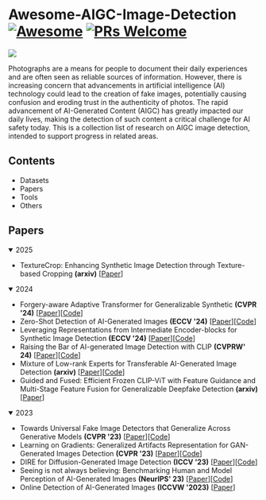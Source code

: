 # Awesome-AIGC-Image-Detection [![Awesome](https://cdn.rawgit.com/sindresorhus/awesome/d7305f38d29fed78fa85652e3a63e154dd8e8829/media/badge.svg)](https://github.com/sindresorhus/awesome) [![PRs Welcome](https://img.shields.io/badge/PRs-welcome-brightgreen.svg?style=flat-square)](http://makeapullrequest.com)  
![](1739449670179.jpg)

Photographs are a means for people to document their daily experiences and are often seen as reliable sources of information. However, there is increasing concern that advancements in artificial intelligence (AI) technology could lead to the creation of fake images, potentially causing confusion and eroding trust in the authenticity of photos. The rapid advancement of AI-Generated Content (AIGC) has greatly impacted our daily lives, making the detection of such content a critical challenge for AI safety today. This is a collection list of research on AIGC image detection, intended to support progress in related areas.  

## Contents
- Datasets
- Papers
- Tools
- Others

## Papers
<details open>
  <summary>2025</summary>

  - TextureCrop: Enhancing Synthetic Image Detection through Texture-based Cropping **(arxiv)** [[Paper](https://arxiv.org/pdf/2407.15500)]
</details>

<details open>
  <summary>2024</summary>
  
  - Forgery-aware Adaptive Transformer for Generalizable Synthetic **(CVPR '24)** [[Paper](https://openaccess.thecvf.com/content/CVPR2024/papers/Liu_Forgery-aware_Adaptive_Transformer_for_Generalizable_Synthetic_Image_Detection_CVPR_2024_paper.pdf)][[Code](https://github.com/Michel-liu/FatFormer?tab=readme-ov-file)]
  - Zero-Shot Detection of AI-Generated Images **(ECCV '24)** [[Paper](https://www.ecva.net/papers/eccv_2024/papers_ECCV/papers/02665.pdf)][[Code](https://github.com/grip-unina/ZED/)]
  - Leveraging Representations from Intermediate Encoder-blocks for Synthetic Image Detection **(ECCV '24)** [[Paper](https://arxiv.org/pdf/2402.19091)][[Code](https://github.com/mever-team/rine/tree/main?tab=readme-ov-file)]
  - Raising the Bar of AI-generated Image Detection with CLIP **(CVPRW' 24)** [[Paper](https://openaccess.thecvf.com/content/CVPR2024W/WMF/papers/Cozzolino_Raising_the_Bar_of_AI-generated_Image_Detection_with_CLIP_CVPRW_2024_paper.pdf)][[Code](https://github.com/grip-unina/ClipBased-SyntheticImageDetection/)]
  - Mixture of Low-rank Experts for Transferable AI-Generated Image Detection **(arxiv)** [[Paper](https://arxiv.org/pdf/2404.04883)][[Code](https://github.com/zhliuworks/CLIPMoLE)]
  - Guided and Fused: Efficient Frozen CLIP-ViT with Feature Guidance and Multi-Stage Feature Fusion for Generalizable Deepfake Detection **(arxiv)** [[Paper](https://arxiv.org/pdf/2408.13697)]
</details>

<details open>
  <summary>2023</summary>

  - Towards Universal Fake Image Detectors that Generalize Across Generative Models **(CVPR '23)** [[Paper](https://openaccess.thecvf.com/content/CVPR2023/papers/Ojha_Towards_Universal_Fake_Image_Detectors_That_Generalize_Across_Generative_Models_CVPR_2023_paper.pdf)][[Code](https://github.com/WisconsinAIVision/UniversalFakeDetect)]
  - Learning on Gradients: Generalized Artifacts Representation for GAN-Generated Images Detection **(CVPR '23)** [[Paper](https://openaccess.thecvf.com/content/CVPR2023/papers/Tan_Learning_on_Gradients_Generalized_Artifacts_Representation_for_GAN-Generated_Images_Detection_CVPR_2023_paper.pdf)][[Code](https://github.com/chuangchuangtan/LGrad)]
  - DIRE for Diffusion-Generated Image Detection **(ICCV '23)** [[Paper](https://openaccess.thecvf.com/content/ICCV2023/papers/Wang_DIRE_for_Diffusion-Generated_Image_Detection_ICCV_2023_paper.pdf)][[Code](https://github.com/ZhendongWang6/DIRE)]
  - Seeing is not always believing: Benchmarking Human and Model Perception of AI-Generated Images **(NeurIPS' 23)** [[Paper](https://arxiv.org/pdf/2304.13023)][[Code](https://github.com/Inf-imagine/Sentry)]
  - Online Detection of AI-Generated Images **(ICCVW '2023)** [[Paper](https://openaccess.thecvf.com/content/ICCV2023W/DFAD/papers/Epstein_Online_Detection_of_AI-Generated_Images__ICCVW_2023_paper.pdf)]
</details>
